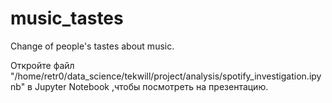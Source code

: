 # music_tastes
Change of people's tastes about music.

Откройте файл "/home/retr0/data_science/tekwill/project/analysis/spotify_investigation.ipynb" в Jupyter Notebook ,чтобы посмотреть на презентацию.
